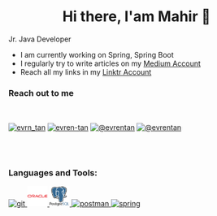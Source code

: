  
<h1 align ="center"> Hi there, I'am Mahir 👋 </h1

 <h2> Jr. Java Developer </h2>

<br />

 - I am currently working on Spring, Spring Boot
 - I regularly try to write articles on my [Medium Account](https://medium.com/@mahirrakarsu)
 - Reach all my links in my [Linktr Account](https://linktr.ee/evrentan)
 
 
### Reach out to me

<br />


<a href="https://twitter.com/evrn_tan(https://twitter.com/1Mahirakarsu)" target="blank"><img align="center" src="https://raw.githubusercontent.com/rahuldkjain/github-profile-readme-generator/master/src/images/icons/Social/twitter.svg" alt="evrn_tan" height="30" width="40" /></a>
<a href="https://www.linkedin.com/in/akarsu/" target="blank"><img align="center" src="https://raw.githubusercontent.com/rahuldkjain/github-profile-readme-generator/master/src/images/icons/Social/linked-in-alt.svg" alt="evren-tan" height="30" width="40" /></a>
<a href="https://medium.com/@mahirrakarsu" target="blank"><img align="center" src="https://raw.githubusercontent.com/rahuldkjain/github-profile-readme-generator/master/src/images/icons/Social/medium.svg" alt="@evrentan" height="30" width="40" /></a>
<a href="https://www.hackerrank.com/akarsu" target="blank"><img align="center" src="https://raw.githubusercontent.com/rahuldkjain/github-profile-readme-generator/master/src/images/icons/Social/hackerrank.svg" alt="@evrentan" height="30" width="40" /></a>




<br />
<br />
<h3 align="left">Languages and Tools:</h3>
<p align="left"> 

<a href="https://git-scm.com/" target="_blank" rel="noreferrer"> <img src="https://www.vectorlogo.zone/logos/git-scm/git-scm-icon.svg" alt="git" width="40" height="40"/> </a> 
<a href="https://www.oracle.com/" target="_blank" rel="noreferrer"> <img src="https://raw.githubusercontent.com/devicons/devicon/master/icons/oracle/oracle-original.svg" alt="oracle" width="40" height="40"/> </a> 
<a href="https://www.postgresql.org" target="_blank" rel="noreferrer"> <img src="https://raw.githubusercontent.com/devicons/devicon/master/icons/postgresql/postgresql-original-wordmark.svg" alt="postgresql" width="40" height="40"/> </a> 
<a href="https://postman.com" target="_blank" rel="noreferrer"> <img src="https://www.vectorlogo.zone/logos/getpostman/getpostman-icon.svg" alt="postman" width="40" height="40"/> </a> 
<a href="https://spring.io/" target="_blank" rel="noreferrer"> <img src="https://www.vectorlogo.zone/logos/springio/springio-icon.svg" alt="spring" width="40" height="40"/> </a> 

</p>

 



[LinkedIn]:https://www.linkedin.com/in/akarsu/
[twitter]:https://twitter.com/1Mahirakarsu
[medium]:https://medium.com/@mahirrakarsu
[hackerrank]:https://www.hackerrank.com/akarsu
[linktr]:https://linktr.ee/mahirakarsu




[java]: https://www.java.com/tr/
[spring]: https://spring.io/projects/spring-boot
[postgresql]: https://www.postgresql.org/about/
[git]: https://git-scm.com/about
